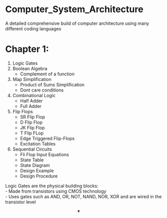 # Computer_System_Architecture
A detailed comprehensive build of computer architecture using many different coding languages


# Chapter 1:
1. Logic Gates
2. Boolean Algebra
      - Complement of a function
3. Map Simplification
      - Product of Sums Simplification
      - Dont care conditions
4. Combinational Logic
      - Half Adder
      - Full Adder
5. Flip Flops
      - SR Flip Flop
      - D Flip Flop
      - JK Flip Flop
      - T Flip FLop
      - Edge Triggered Flip-Flops
      - Excitation Tables
6. Sequential Circuits
      - Fli Flop Input Equations
      - State Table
      - State Diagram
      - Design Example
      - Design Procedure


Logic Gates are the physical building blocks: <br>
      - Made from transistors using CMOS technology <br>
      - Uses gates such as AND, OR, NOT, NAND, NOR, XOR and are wired in the transistor level <br>

                                    ▼
